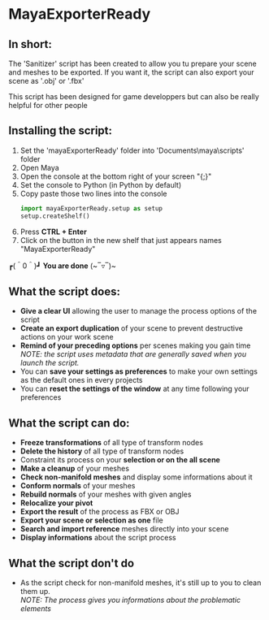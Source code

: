 # MayaExporterReady
## In short:
The 'Sanitizer' script has been created to allow you tu prepare your scene and meshes to be exported. 
If you want it, the script can also export your scene as '.obj' or '.fbx'

This script has been designed for game developpers but can also be really helpful for other people

## Installing the script:
1. Set the 'mayaExporterReady' folder into 'Documents\maya\scripts' folder
1. Open Maya
1. Open the console at the bottom right of your screen "{;}"
1. Set the console to Python (in Python by default)
1. Copy paste those two lines into the console
    ```python
    import mayaExporterReady.setup as setup
    setup.createShelf()
    ```
1. Press **CTRL + Enter**
1. Click on the button in the new shelf that just appears names "MayaExporterReady"

┏(＾0＾)┛ **You are done** (\~‾▿‾)\~

## What the script does:
- **Give a clear UI** allowing the user to manage the process options of the script
- **Create an export duplication** of your scene to prevent destructive actions on your work scene
- **Remind of your preceding options** per scenes making you gain time <br>
    *NOTE: the script uses metadata that are generally saved when you launch the script.*
- You can **save your settings as preferences** to make your own settings as the default ones in every projects
- You can **reset the settings of the window** at any time following your preferences

## What the script can do:
- **Freeze transformations** of all type of transform nodes
- **Delete the history** of all type of transform nodes
- Constraint its process on your **selection or on the all scene**
- **Make a cleanup** of your meshes
- **Check non-manifold meshes** and display some informations about it
- **Conform normals** of your meshes
- **Rebuild normals** of your meshes with given angles
- **Relocalize your pivot**
- **Export the result** of the process as FBX or OBJ
- **Export your scene or selection as one** file
- **Search and import reference** meshes directly into your scene
- **Display informations** about the script process

## What the script don't do
- As the script check for non-manifold meshes, it's still up to you to clean them up. <br>
  *NOTE: The process gives you informations about the problematic elements*